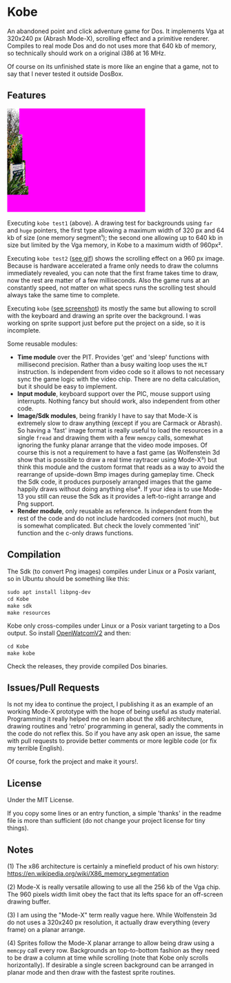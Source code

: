 Kobe
====
An abandoned point and click adventure game for Dos. It implements Vga at 320x240 px (Abrash Mode-X), scrolling effect and a primitive renderer. Compiles to real mode Dos and do not uses more that 640 kb of memory, so technically should work on a original i386 at 16 MHz.

Of course on its unfinished state is more like an engine that a game, not to say that I never tested it outside DosBox.


Features
--------
![screenshot](./readme-images/test1.gif)

Executing `kobe test1` (above). A drawing test for backgrounds using `far` and `huge` pointers, the first type allowing a maximum width of 320 px and 64 kb of size (one memory segment¹); the second one allowing up to 640 kb in size but limited by the Vga memory, in Kobe to a maximum width of 960px².

Executing `kobe test2` ([see gif](./readme-images/test2.gif)) shows the scrolling effect on a 960 px image. Because is hardware accelerated a frame only needs to draw the columns immediately revealed, you can note that the first frame takes time to draw, now the rest are matter of a few milliseconds. Also the game runs at an constantly speed, not matter on what specs runs the scrolling test should always take the same time to complete.

Executing `kobe` ([see screenshot](./readme-images/kobe.png)) its mostly the same but allowing to scroll with the keyboard and drawing an sprite over the background. I was working on sprite support just before put the project on a side, so it is incomplete.

Some reusable modules:
- **Time module** over the PIT. Provides 'get' and 'sleep' functions with millisecond precision. Rather than a busy waiting loop uses the `HLT` instruction. Is independent from video code so it allows to not necessary sync the game logic with the video chip. There are no delta calculation, but it should be easy to implement.
- **Input module**, keyboard support over the PIC, mouse support using interrupts. Nothing fancy but should work, also independent from other code.
- **Image/Sdk modules**, being frankly I have to say that Mode-X is extremely slow to draw anything (except if you are Carmack or Abrash). So having a 'fast' image format is really useful to load the resources in a single `fread` and drawing them with a few `memcpy` calls, somewhat ignoring the funky planar arrange that the video mode imposes. Of course this is not a requirement to have a fast game (as Wolfenstein 3d show that is possible to draw a real time raytracer using Mode-X³) but think this module and the custom format that reads as a way to avoid the rearrange of upside-down Bmp images during gameplay time. Check the Sdk code, it produces purposely arranged images that the game happily draws without doing anything else⁴. If your idea is to use Mode-13 you still can reuse the Sdk as it provides a left-to-right arrange and Png support.
- **Render module**, only reusable as reference. Is independent from the rest of the code and do not include hardcoded corners (not much), but is somewhat complicated. But check the lovely commented 'init' function and the c-only draws functions.


Compilation
-----------
The Sdk (to convert Png images) compiles under Linux or a Posix variant, so in Ubuntu should be something like this:

```
sudo apt install libpng-dev
cd Kobe
make sdk
make resources
```

Kobe only cross-compiles under Linux or a Posix variant targeting to a Dos output. So install [OpenWatcomV2](https://open-watcom.github.io/open-watcom/) and then:

```
cd Kobe
make kobe
```

Check the releases, they provide compiled Dos binaries.


Issues/Pull Requests
--------------------
Is not my idea to continue the project, I publishing it as an example of an working Mode-X prototype with the hope of being useful as study material. Programming it really helped me on learn about the x86 architecture, drawing routines and 'retro' programming in general, sadly the comments in the code do not reflex this. So if you have any ask open an issue, the same with pull requests to provide better comments or more legible code (or fix my terrible English).

Of course, fork the project and make it yours!.


License
-------
Under the MIT License.

If you copy some lines or an entry function, a simple 'thanks' in the readme file is more than sufficient (do not change your project license for tiny things).


Notes
-----
(1) The x86 architecture is certainly a minefield product of his own history: https://en.wikipedia.org/wiki/X86_memory_segmentation

(2) Mode-X is really versatile allowing to use all the 256 kb of the Vga chip. The 960 pixels width limit obey the fact that its lefts space for an off-screen drawing buffer.

(3) I am using the "Mode-X" term really vague here. While Wolfenstein 3d do not uses a 320x240 px resolution, it actually draw everything (every frame) on a planar arrange.

(4) Sprites follow the Mode-X planar arrange to allow being draw using a `memcpy` call every row. Backgrounds an top-to-bottom fashion as they need to be draw a column at time while scrolling (note that Kobe only scrolls horizontally). If desirable a single screen background can be arranged in planar mode and then draw with the fastest sprite routines.
